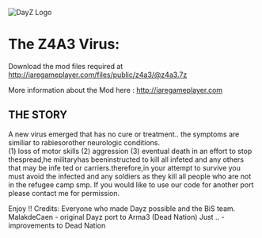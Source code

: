 ![DayZ Logo](http://iaregameplayer.com/files/public/z4a3/virus.png)

The Z4A3 Virus:
===============
Download the mod files required at http://iaregameplayer.com/files/public/z4a3/@z4a3.7z

More information about the Mod here : http://iaregameplayer.com


THE STORY
---------
A new virus emerged that has no cure or treatment.. the symptoms are similiar to rabiesorother neurologic conditions.  
(1) loss of motor skills
(2) aggression
(3) eventual death 
in an effort to stop thespread,he militaryhas beeninstructed to kill all infeted and any others that may be infe ted or carriers.therefore,in your attempt to survive you must avoid the infected and any soldiers as they kill all people who are not in the refugee camp
smp.
If you would like to use our code for another port please contact me for permission.

Enjoy !!
Credits:
Everyone who made Dayz possible and the BiS team.
MalakdeCaen - original Dayz port to Arma3 (Dead Nation)
Just .. - improvements to Dead Nation
